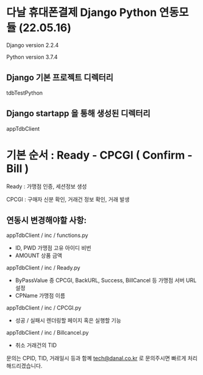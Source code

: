 # 다날 휴대폰결제 Django Python 연동모듈 (22.05.16)

Django version 2.2.4

Python version 3.7.4

## Django 기본 프로젝트 디렉터리
tdbTestPython

## Django startapp 을 통해 생성된 디렉터리
appTdbClient


# 기본 순서 : Ready - CPCGI ( Confirm - Bill )
Ready : 가맹점 인증, 세션정보 생성

CPCGI : 구매자 신분 확인, 거래건 정보 확인, 거래 발생

## 연동시 변경해야할 사항:

appTdbClient / inc / functions.py
 - ID, PWD 가맹점 고유 아이디 비번
 - AMOUNT 상품 금액

appTdbClient / inc / Ready.py
 - ByPassValue 중 CPCGI, BackURL, Success, BillCancel 등 가맹점 서버 URL 설정
 - CPName 가맹점 이름

appTdbClient / inc / CPCGI.py
 - 성공 / 실패시 렌더링할 페이지 혹은 실행할 기능

appTdbClient / inc / Billcancel.py
 - 취소 거래건의 TID


문의는 CPID, TID, 거래일시 등과 함꼐 tech@danal.co.kr 로 문의주시면 빠르게 처리해드리겠습니다.
